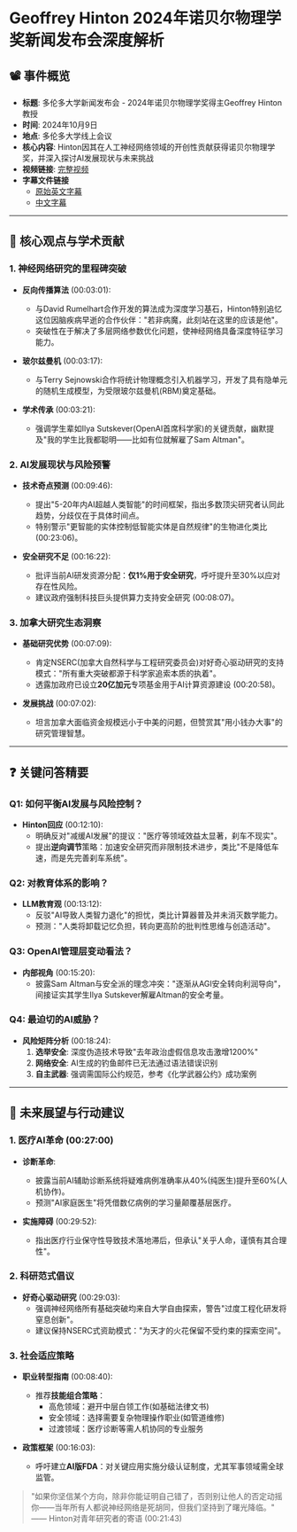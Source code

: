 # Geoffrey Hinton 2024年诺贝尔物理学奖新闻发布会深度解析

## 📽️ 事件概览
- **标题**: 多伦多大学新闻发布会 - 2024年诺贝尔物理学奖得主Geoffrey Hinton教授
- **时间**: 2024年10月9日
- **地点**: 多伦多大学线上会议
- **核心内容**: Hinton因其在人工神经网络领域的开创性贡献获得诺贝尔物理学奖，并深入探讨AI发展现状与未来挑战
- **视频链接**: [完整视频](https://www.bilibili.com/video/BV1dY2PYfEiv/?spm_id_from=333.337.search-card.all.click&vd_source=0bd589f46b265005336c077eea20fb52)
- **字幕文件链接**
  - [原始英文字幕](../srt/20241009University_of_Toronto_Press_Conference_Professor_Geoffrey_Hinton.txt)
  - [中文字幕](../srt/20241009University_of_Toronto_Press_Conference_Professor_Geoffrey_Hinton-中文.txt)
---

## 🎯 核心观点与学术贡献

### 1. **神经网络研究的里程碑突破**
- **反向传播算法** (00:03:01):
  - 与David Rumelhart合作开发的算法成为深度学习基石，Hinton特别追忆这位因脑疾病早逝的合作伙伴："若非病魔，此刻站在这里的应该是他"。
  - 突破性在于解决了多层网络参数优化问题，使神经网络具备深度特征学习能力。

- **玻尔兹曼机** (00:03:17):
  - 与Terry Sejnowski合作将统计物理概念引入机器学习，开发了具有隐单元的随机生成模型，为受限玻尔兹曼机(RBM)奠定基础。

- **学术传承** (00:03:21):
  - 强调学生辈如Ilya Sutskever(OpenAI首席科学家)的关键贡献，幽默提及"我的学生比我都聪明——比如有位就解雇了Sam Altman"。

### 2. **AI发展现状与风险预警**
- **技术奇点预测** (00:09:46):
  - 提出"5-20年内AI超越人类智能"的时间框架，指出多数顶尖研究者认同此趋势，分歧仅在于具体时间点。
  - 特别警示"更智能的实体控制低智能实体是自然规律"的生物进化类比 (00:23:06)。

- **安全研究不足** (00:16:22):
  - 批评当前AI研发资源分配：**仅1%用于安全研究**，呼吁提升至30%以应对存在性风险。
  - 建议政府强制科技巨头提供算力支持安全研究 (00:08:07)。

### 3. **加拿大研究生态洞察**
- **基础研究优势** (00:07:09):
  - 肯定NSERC(加拿大自然科学与工程研究委员会)对好奇心驱动研究的支持模式："所有重大突破都源于科学家追索本质的执着"。
  - 透露加政府已设立**20亿加元**专项基金用于AI计算资源建设 (00:20:58)。

- **发展挑战** (00:07:02):
  - 坦言加拿大面临资金规模远小于中美的问题，但赞赏其"用小钱办大事"的研究管理智慧。

---

## ❓ 关键问答精要

### Q1: 如何平衡AI发展与风险控制？
- **Hinton回应** (00:12:10):
  - 明确反对"减缓AI发展"的提议："医疗等领域效益太显著，刹车不现实"。
  - 提出**逆向调节**策略：加速安全研究而非限制技术进步，类比"不是降低车速，而是先完善刹车系统"。

### Q2: 对教育体系的影响？
- **LLM教育观** (00:13:12):
  - 反驳"AI导致人类智力退化"的担忧，类比计算器普及并未消灭数学能力。
  - 预测："人类将卸载记忆负担，转向更高阶的批判性思维与创造活动"。

### Q3: OpenAI管理层变动看法？
- **内部视角** (00:15:20):
  - 披露Sam Altman与安全派的理念冲突："逐渐从AGI安全转向利润导向"，间接证实其学生Ilya Sutskever解雇Altman的安全考量。

### Q4: 最迫切的AI威胁？
- **风险矩阵分析** (00:18:24):
  1. **选举安全**: 深度伪造技术导致"去年政治虚假信息攻击激增1200%"
  2. **网络安全**: AI生成的钓鱼邮件已无法通过语法错误识别
  3. **自主武器**: 强调需国际公约规范，参考《化学武器公约》成功案例

---

## 🔮 未来展望与行动建议

### 1. **医疗AI革命** (00:27:00)
- **诊断革命**:
  - 披露当前AI辅助诊断系统将疑难病例准确率从40%(纯医生)提升至60%(人机协作)。
  - 预测"AI家庭医生"将凭借数亿病例的学习量颠覆基层医疗。

- **实施障碍** (00:29:52):
  - 指出医疗行业保守性导致技术落地滞后，但承认"关乎人命，谨慎有其合理性"。

### 2. **科研范式倡议**
- **好奇心驱动研究** (00:29:03):
  - 强调神经网络所有基础突破均来自大学自由探索，警告"过度工程化研发将窒息创新"。
  - 建议保持NSERC式资助模式："为天才的火花保留不受约束的探索空间"。

### 3. **社会适应策略**
- **职业转型指南** (00:08:40):
  - 推荐**技能组合策略**：
    - 高危领域：避开中层白领工作(如基础法律文书)
    - 安全领域：选择需要复杂物理操作职业(如管道维修)
    - 过渡领域：医疗诊断等需人机协同的专业服务

- **政策框架** (00:16:03):
  - 呼吁建立**AI版FDA**：对关键应用实施分级认证制度，尤其军事领域需全球监管。

> "如果你坚信某个方向，除非你能证明自己错了，否则别让他人的否定动摇你——当年所有人都说神经网络是死胡同，但我们坚持到了曙光降临。"  
> —— Hinton对青年研究者的寄语 (00:21:43)
